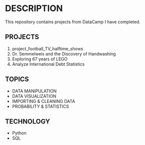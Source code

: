 # DESCRIPTION
This repository contains projects from DataCamp I have completed.


## PROJECTS
1. project_football_TV_halftime_shows
2. Dr. Semmelweis and the Discovery of Handwashing
3. Exploring 67 years of LEGO
4. Analyze International Debt Statistics


## TOPICS
- DATA MANIPULATION
- DATA VISUALIZATION
- IMPORTING & CLEANING DATA
- PROBABILITY & STATISTICS


## TECHNOLOGY
- Python
- SQL
